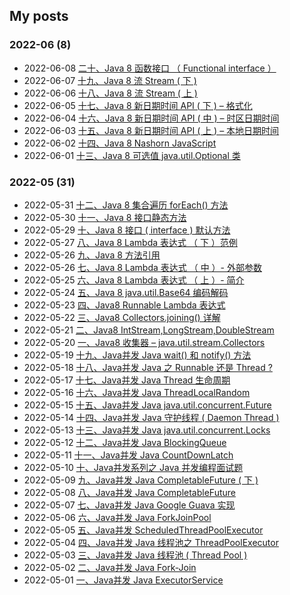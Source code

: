 ## My posts  
### **2022-06** (8)  
- 2022-06-08 [二十、Java 8 函数接口 （ Functional interface ）](https://tryrun.gitee.io/posts/783096c.html)  
- 2022-06-07 [十九、Java 8 流 Stream ( 下 )](https://tryrun.gitee.io/posts/f4456923.html)  
- 2022-06-06 [十八、Java 8 流 Stream ( 上 )](https://tryrun.gitee.io/posts/62e87c35.html)  
- 2022-06-05 [十七、Java 8 新日期时间 API ( 下 ) – 格式化](https://tryrun.gitee.io/posts/1054668a.html)  
- 2022-06-04 [十六、Java 8 新日期时间 API ( 中 ) – 时区日期时间](https://tryrun.gitee.io/posts/65f9a50c.html)  
- 2022-06-03 [十五、Java 8 新日期时间 API ( 上 ) – 本地日期时间](https://tryrun.gitee.io/posts/a5516f38.html)  
- 2022-06-02 [十四、Java 8 Nashorn JavaScript](https://tryrun.gitee.io/posts/9a637408.html)  
- 2022-06-01 [十三、Java 8 可选值 java.util.Optional 类](https://tryrun.gitee.io/posts/3b70afd5.html)  
  
  
### **2022-05** (31)  
- 2022-05-31 [十二、Java 8 集合遍历 forEach() 方法](https://tryrun.gitee.io/posts/8d0e4be4.html)  
- 2022-05-30 [十一、Java 8 接口静态方法](https://tryrun.gitee.io/posts/e3c8b1a4.html)  
- 2022-05-29 [十、Java 8 接口 ( interface ) 默认方法](https://tryrun.gitee.io/posts/efaf0a50.html)  
- 2022-05-27 [八、Java 8 Lambda 表达式 （ 下 ）范例](https://tryrun.gitee.io/posts/6fd40a1c.html)  
- 2022-05-26 [九、Java 8 方法引用](https://tryrun.gitee.io/posts/4d9ed831.html)  
- 2022-05-26 [七、Java 8 Lambda 表达式 （ 中 ）- 外部参数](https://tryrun.gitee.io/posts/5fb1bf39.html)  
- 2022-05-25 [六、Java 8 Lambda 表达式 （ 上 ）- 简介](https://tryrun.gitee.io/posts/2bc5fe4b.html)  
- 2022-05-24 [五、Java 8 java.util.Base64 编码解码](https://tryrun.gitee.io/posts/d747711e.html)  
- 2022-05-23 [四、Java8 Runnable Lambda 表达式](https://tryrun.gitee.io/posts/2063f33b.html)  
- 2022-05-22 [三、Java8 Collectors.joining() 详解](https://tryrun.gitee.io/posts/76994fd6.html)  
- 2022-05-21 [二、Java8 IntStream,LongStream,DoubleStream](https://tryrun.gitee.io/posts/edc65d6d.html)  
- 2022-05-20 [一、Java8 收集器 – java.util.stream.Collectors](https://tryrun.gitee.io/posts/c2245ef4.html)  
- 2022-05-19 [十九、Java并发 Java wait() 和 notify() 方法](https://tryrun.gitee.io/posts/2b1d309b.html)  
- 2022-05-18 [十八、Java并发 Java 之 Runnable 还是 Thread ?](https://tryrun.gitee.io/posts/c969ad4b.html)  
- 2022-05-17 [十七、Java并发 Java Thread 生命周期](https://tryrun.gitee.io/posts/9c8c1a2d.html)  
- 2022-05-16 [十六、Java并发 Java ThreadLocalRandom](https://tryrun.gitee.io/posts/9c264667.html)  
- 2022-05-15 [十五、Java并发 Java java.util.concurrent.Future](https://tryrun.gitee.io/posts/50778af3.html)  
- 2022-05-14 [十四、Java并发 Java 守护线程 ( Daemon Thread )](https://tryrun.gitee.io/posts/a36784de.html)  
- 2022-05-13 [十三、Java并发 Java java.util.concurrent.Locks](https://tryrun.gitee.io/posts/e2353faf.html)  
- 2022-05-12 [十二、Java并发 Java BlockingQueue](https://tryrun.gitee.io/posts/deede7ad.html)  
- 2022-05-11 [十一、Java并发 Java CountDownLatch](https://tryrun.gitee.io/posts/92030527.html)  
- 2022-05-10 [十、Java并发系列之 Java 并发编程面试题](https://tryrun.gitee.io/posts/774c589b.html)  
- 2022-05-09 [九、Java并发 Java CompletableFuture ( 下 )](https://tryrun.gitee.io/posts/47722b62.html)  
- 2022-05-08 [八、Java并发 Java CompletableFuture](https://tryrun.gitee.io/posts/1e640cc2.html)  
- 2022-05-07 [七、Java并发 Java Google Guava 实现](https://tryrun.gitee.io/posts/cb5d7b3f.html)  
- 2022-05-06 [六、Java并发 Java ForkJoinPool](https://tryrun.gitee.io/posts/b57a6e2b.html)  
- 2022-05-05 [五、Java并发 ScheduledThreadPoolExecutor](https://tryrun.gitee.io/posts/5975178e.html)  
- 2022-05-04 [四、Java并发 Java 线程池之 ThreadPoolExecutor](https://tryrun.gitee.io/posts/f6cd6d86.html)  
- 2022-05-03 [三、Java并发 Java 线程池 ( Thread Pool )](https://tryrun.gitee.io/posts/bd483eb7.html)  
- 2022-05-02 [二、Java并发 Java Fork-Join](https://tryrun.gitee.io/posts/4a515c30.html)  
- 2022-05-01 [一、Java并发 Java ExecutorService](https://tryrun.gitee.io/posts/d5817b6f.html)  
  
